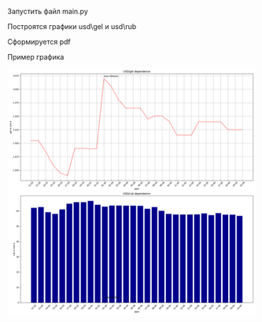 Запустить файл main.py

Построятся графики usd\gel и usd\rub

Сформируется pdf

Пример графика

![This is an image](currencies.png)